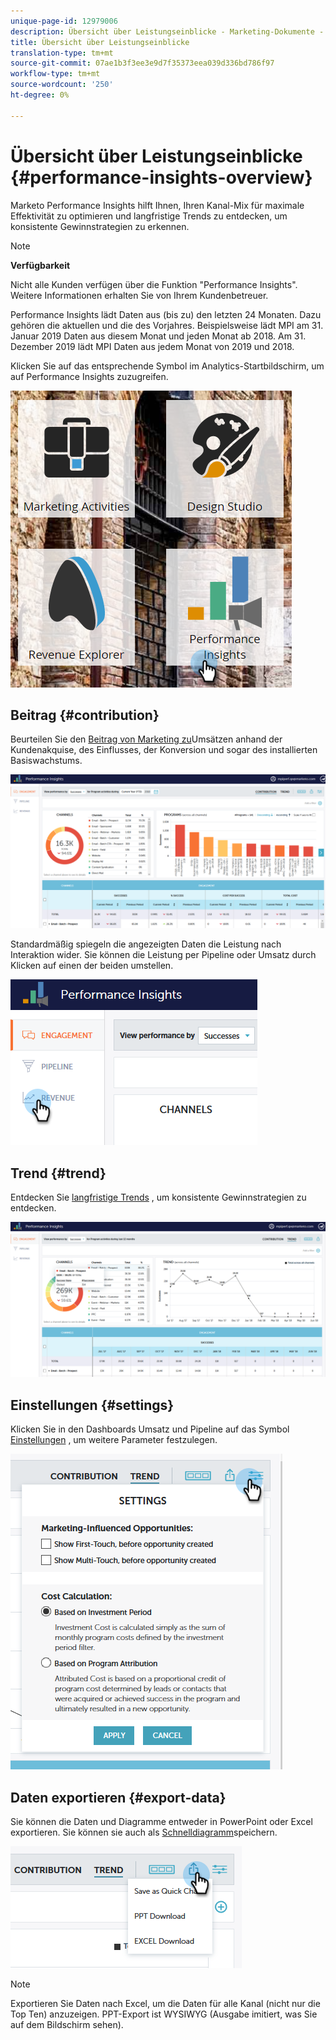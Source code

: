 ```yaml
---
unique-page-id: 12979006
description: Übersicht über Leistungseinblicke - Marketing-Dokumente - Produktdokumentation
title: Übersicht über Leistungseinblicke
translation-type: tm+mt
source-git-commit: 07ae1b3f3ee3e9d7f35373eea039d336bd786f97
workflow-type: tm+mt
source-wordcount: '250'
ht-degree: 0%

---
```



# Übersicht über Leistungseinblicke {#performance-insights-overview}

Marketo Performance Insights hilft Ihnen, Ihren Kanal-Mix für maximale Effektivität zu optimieren und langfristige Trends zu entdecken, um konsistente Gewinnstrategien zu erkennen.

>[!NOTE]
>
>**Verfügbarkeit**
>
>Nicht alle Kunden verfügen über die Funktion &quot;Performance Insights&quot;. Weitere Informationen erhalten Sie von Ihrem Kundenbetreuer.

Performance Insights lädt Daten aus (bis zu) den letzten 24 Monaten. Dazu gehören die aktuellen und die des Vorjahres. Beispielsweise lädt MPI am 31. Januar 2019 Daten aus diesem Monat und jeden Monat ab 2018. Am 31. Dezember 2019 lädt MPI Daten aus jedem Monat von 2019 und 2018.

Klicken Sie auf das entsprechende Symbol im Analytics-Startbildschirm, um auf Performance Insights zuzugreifen.

![](assets/one.png)

## Beitrag {#contribution}

Beurteilen Sie den [Beitrag von Marketing zu](http://docs.marketo.com/x/QAvG)Umsätzen anhand der Kundenakquise, des Einflusses, der Konversion und sogar des installierten Basiswachstums.

![](assets/two.png)

Standardmäßig spiegeln die angezeigten Daten die Leistung nach Interaktion wider. Sie können die Leistung per Pipeline oder Umsatz durch Klicken auf einen der beiden umstellen.

![](assets/3.png)

## Trend {#trend}

Entdecken Sie [langfristige Trends](http://docs.marketo.com/x/QgvG) , um konsistente Gewinnstrategien zu entdecken.

![](assets/4.png)

## Einstellungen {#settings}

Klicken Sie in den Dashboards Umsatz und Pipeline auf das Symbol [Einstellungen](http://docs.marketo.com/x/pIDS) , um weitere Parameter festzulegen.

![](assets/5.png)

## Daten exportieren {#export-data}

Sie können die Daten und Diagramme entweder in PowerPoint oder Excel exportieren. Sie können sie auch als [Schnelldiagramm](https://docs.marketo.com/x/iRLG)speichern.

![](assets/6.png)

>[!NOTE]
>
>Exportieren Sie Daten nach Excel, um die Daten für alle Kanal (nicht nur die Top Ten) anzuzeigen. PPT-Export ist WYSIWYG (Ausgabe imitiert, was Sie auf dem Bildschirm sehen).

